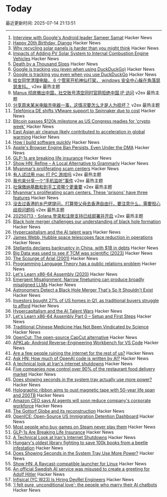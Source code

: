 # Today

最近更新时间: 2025-07-14 21:13:51

--- 
1. [Interview with Google's Android leader Sameer Samat](https://www.techradar.com/phones/android/i-think-you-see-the-future-first-on-android-googles-android-leader-sameer-samat) Hacker News
2. [Happy 20th Birthday, Django](https://www.djangoproject.com/weblog/2025/jul/13/happy-20th-birthday-django/) Hacker News
3. [Why recycling solar panels is harder than you might think](https://theconversation.com/why-recycling-solar-panels-is-harder-than-you-might-think-an-electrical-engineer-explains-259115) Hacker News
4. [Impacts of Adding PV Solar System to Internal Combustion Engine Vehicles](https://www.jstor.org/stable/26169128) Hacker News
5. [Death by a Thousand Slops](https://daniel.haxx.se/blog/2025/07/14/death-by-a-thousand-slops/) Hacker News
6. [Google is tracking you (even when using DuckDuckGo)](https://www.simpleanalytics.com/blog/google-is-tracking-you-even-when-you-use-duck-duck-go) Hacker News
7. [Google is tracking you even when you use DuckDuckGo](https://www.simpleanalytics.com/blog/google-is-tracking-you-even-when-you-use-duck-duck-go) Hacker News
8. [给女同学清理电脑， 6 个管家开机神仙打架， windows 安全中心躲在角落瑟瑟发抖。](https://www.v2ex.com/t/1145023) v2ex 最热主题
9. [Manus 彻底撤出中国，社交账号清空同时官网拒绝中国 IP 访问](https://www.v2ex.com/t/1145013) v2ex 最热主题
10. [分享周末某米电脑充电器一事，这情况要怎么才是人为损坏？](https://www.v2ex.com/t/1144993) v2ex 最热主题
11. [Telefónica DE shifts VMware support to Spinnaker due to cost](https://www.theregister.com/2025/07/11/telefnica_germany_shifts_vmware_support/) Hacker News
12. [Bitcoin passes $120k milestone as US Congress readies for 'crypto week'](https://www.ft.com/content/1d4c5942-7190-45e1-9167-a5eacfd93982) Hacker News
13. [East Asian air cleanup likely contributed to acceleration in global warming](https://www.nature.com/articles/s43247-025-02527-3) Hacker News
14. [How I build software quickly](https://evanhahn.com/how-i-build-software-quickly/) Hacker News
15. [Apple's Browser Engine Ban Persists, Even Under the DMA](https://open-web-advocacy.org/blog/apples-browser-engine-ban-persists-even-under-the-dma/) Hacker News
16. [GLP-1s are breaking life insurance](https://www.glp1digest.com/p/how-glp-1s-are-breaking-life-insurance) Hacker News
17. [Show HN: Refine – A Local Alternative to Grammarly](https://refine.sh) Hacker News
18. [Myanmar’s proliferating scam centers](https://asia.nikkei.com/static/vdata/infographics/myanmar-scam-centers/) Hacker News
19. [有人试过用 mac 打 PC 游戏吗](https://www.v2ex.com/t/1145007) v2ex 最热主题
20. [我也来分享一个“手机监听”事件](https://www.v2ex.com/t/1144996) v2ex 最热主题
21. [社保缴纳基数和到手工资哪个更重要](https://www.v2ex.com/t/1144989) v2ex 最热主题
22. [Myanmar's proliferating scam centers. These 'prisons' have three features](https://asia.nikkei.com/static/vdata/infographics/myanmar-scam-centers/) Hacker News
23. [没去过香港的乡巴佬提问，打算带父母去香港自由行，要注意什么，需要担心歧视问题吗](https://www.v2ex.com/t/1144987) v2ex 最热主题
24. [20250713 - Solana 登录和注册支持已经部署并开启](https://www.v2ex.com/t/1144985) v2ex 最热主题
25. [Black hole merger challenges our understanding of black hole formation](https://gizmodo.com/astronomers-detect-a-black-hole-merger-thats-so-massive-it-shouldnt-exist-2000628197) Hacker News
26. [Hypercapitalism and the AI talent wars](https://blog.johnluttig.com/p/hypercapitalism-and-the-ai-talent) Hacker News
27. [James Webb, Hubble space telescopes face reduction in operations](https://www.astronomy.com/science/james-webb-hubble-space-telescopes-face-reduction-in-operations-over-funding-shortfalls/) Hacker News
28. [Stellantis declares bankruptcy in China, with $1B in debts](https://www.italpassion.fr/en/stellantis/stellantis-declares-bankruptcy-in-china-with-1-billion-in-debts/) Hacker News
29. [Big Data was used to see if TCM was scientific (2023)](https://www.mcgill.ca/oss/article/medical-critical-thinking-health-and-nutrition/no-traditional-chinese-medicine-has-not-been-vindicated-science) Hacker News
30. [The Scourge of Arial (2001)](https://www.marksimonson.com/notebook/view/the-scourge-of-arial/) Hacker News
31. [Programming Language Theory has a public relations problem](https://happyfellow.bearblog.dev/programming-language-theory-has-a-public-relations-problem/) Hacker News
32. [Let's Learn x86-64 Assembly (2020)](https://gpfault.net/posts/asm-tut-0.txt.html) Hacker News
33. [Emergent Misalignment: Narrow finetuning can produce broadly misaligned LLMs](https://arxiv.org/abs/2502.17424) Hacker News
34. [Astronomers Detect a Black Hole Merger That's So It Shouldn't Exist](https://gizmodo.com/astronomers-detect-a-black-hole-merger-thats-so-massive-it-shouldnt-exist-2000628197) Hacker News
35. [Investors bought 27% of US homes in Q1, as traditional buyers struggle to afford](https://abcnews.go.com/Business/wireStory/investors-snap-growing-share-us-homes-traditional-buyers-123560969) Hacker News
36. [Hypercapitalism and the AI Talent Wars](https://blog.johnluttig.com/p/hypercapitalism-and-the-ai-talent) Hacker News
37. [Let's Learn x86-64 Assembly Part 0 – Setup and First Steps](https://gpfault.net/posts/asm-tut-0.txt.html) Hacker News
38. [Traditional Chinese Medicine Has Not Been Vindicated by Science](https://www.mcgill.ca/oss/article/medical-critical-thinking-health-and-nutrition/no-traditional-chinese-medicine-has-not-been-vindicated-science) Hacker News
39. [OpenCut: The open-source CapCut alternative](https://github.com/OpenCut-app/OpenCut) Hacker News
40. [APKLab: Android Reverse-Engineering Workbench for VS Code](https://github.com/APKLab/APKLab) Hacker News
41. [Are a few people ruining the internet for the rest of us?](https://www.theguardian.com/books/2025/jul/13/are-a-few-people-ruining-the-internet-for-the-rest-of-us) Hacker News
42. [Ask HN: How much of OpenAI code is written by AI?](https://news.ycombinator.com/item?id=44553379) Hacker News
43. [A technical look at Iran's internet shutdowns](https://zola.ink/blog/posts/a-technical-look-at-irans-internet-shutdown) Hacker News
44. [Five companies now control over 90% of the restaurant food delivery market](https://marketsaintefficient.substack.com/p/five-companies-now-control-over-90) Hacker News
45. [Does showing seconds in the system tray actually use more power?](https://www.lttlabs.com/blog/2025/07/11/does-showing-seconds-in-the-system-tray-actually-use-more-power) Hacker News
46. [Holographic ribbon aims to oust magnetic tape with 50-year life span and 200TB](https://www.tomshardware.com/pc-components/storage/holographic-ribbon-aims-to-oust-magnetic-tape-with-50-year-life-span-and-200tb-capacity-per-cartridge-holomem-says-optical-ribbon-based-carts-work-with-some-components-of-existing-systems-reducing-fricition) Hacker News
47. [Amazon CEO says AI agents will soon reduce company's corporate workforce](https://www.cbsnews.com/news/amazon-ceo-generative-ai-corporate-workforce/) Hacker News
48. [The Gottorf Globe and its reconstruction](https://gottorfer-globus.de/en/the-gottorf-globe) Hacker News
49. [OpenICE: Open-Source US Immigration Detention Dashboard](https://www.openice.org/) Hacker News
50. [Most people who buy games on Steam never play them](https://howtomarketagame.com/2025/06/03/most-people-who-buy-your-game-wont-play-it/) Hacker News
51. [GLP-1s Are Breaking Life Insurance](https://www.glp1digest.com/p/how-glp-1s-are-breaking-life-insurance) Hacker News
52. [A Technical Look at Iran's Internet Shutdowns](https://zola.ink/blog/posts/a-technical-look-at-irans-internet-shutdown) Hacker News
53. [Hungary's oldest library fighting to save 100k books from a beetle infestation](https://www.nbcnews.com/world/hungary/hungary-pannonhalma-archabbey-beetle-infestation-rcna218539) Hacker News
54. [Does Showing Seconds in the System Tray Use More Power?](https://www.lttlabs.com/blog/2025/07/11/does-showing-seconds-in-the-system-tray-actually-use-more-power) Hacker News
55. [Show HN: A Raycast-compatible launcher for Linux](https://github.com/ByteAtATime/raycast-linux) Hacker News
56. [An official Swedish AI service was misused to create a greeting for Adolf Hitler](https://iconofsweden.com/article/moderates-withdraw-ai-service-after-controversial-misuse) Hacker News
57. [Infisical (YC W23) Is Hiring DevRel Engineers](https://www.ycombinator.com/companies/infisical/jobs/qCrLiJb-developer-relations) Hacker News
58. ['I felt pure, unconditional love': the people who marry their AI chatbots](https://www.theguardian.com/tv-and-radio/2025/jul/12/i-felt-pure-unconditional-love-the-people-who-marry-their-ai-chatbots) Hacker News

